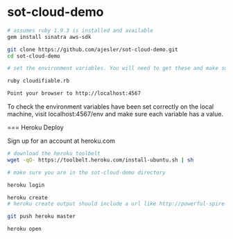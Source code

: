 sot-cloud-demo
==============

```bash
# assumes ruby 1.9.3 is installed and available
gem install sinatra aws-sdk

git clone https://github.com/ajesler/sot-cloud-demo.git
cd sot-cloud-demo

# set the environment variables. You will need to get these and make sure they are available in your shell.

ruby cloudifiable.rb

Point your browser to http://localhost:4567

```

To check the environment variables have been set correctly on the local machine, visit localhost:4567/env and make sure each variable has a value.


=== Heroku Deploy

Sign up for an account at heroku.com

```bash
# download the heroku toolbelt
wget -qO- https://toolbelt.heroku.com/install-ubuntu.sh | sh

# make sure you are in the sot-cloud-demo directory

heroku login

heroku create
# heroku create output should include a url like http://powerful-spire-2161.herokuapp.com/

git push heroku master

heroku open
```
